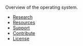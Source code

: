 Overview of the operating system.

* [Research]()
* [Resources]()
* [Support]()
* [Contribute]()
* [License](../LICENSE)
